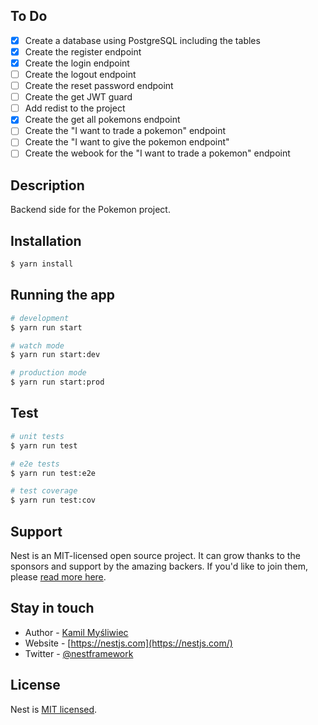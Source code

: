 

## To Do

- [x] Create a database using PostgreSQL including the tables
- [x] Create the register endpoint
- [x] Create the login endpoint
- [ ] Create the logout endpoint
- [ ] Create the reset password endpoint
- [ ] Create the get JWT guard
- [ ] Add redist to the project
- [x] Create the get all pokemons endpoint
- [ ] Create the "I want to trade a pokemon" endpoint
- [ ] Create the "I want to give the pokemon endpoint"
- [ ] Create the webook for the "I want to trade a pokemon" endpoint

## Description

Backend side for the Pokemon project.

## Installation

```bash
$ yarn install
```

## Running the app

```bash
# development
$ yarn run start

# watch mode
$ yarn run start:dev

# production mode
$ yarn run start:prod
```

## Test

```bash
# unit tests
$ yarn run test

# e2e tests
$ yarn run test:e2e

# test coverage
$ yarn run test:cov
```

## Support

Nest is an MIT-licensed open source project. It can grow thanks to the sponsors and support by the amazing backers. If you'd like to join them, please [read more here](https://docs.nestjs.com/support).

## Stay in touch

- Author - [Kamil Myśliwiec](https://kamilmysliwiec.com)
- Website - [https://nestjs.com](https://nestjs.com/)
- Twitter - [@nestframework](https://twitter.com/nestframework)

## License

Nest is [MIT licensed](LICENSE).
